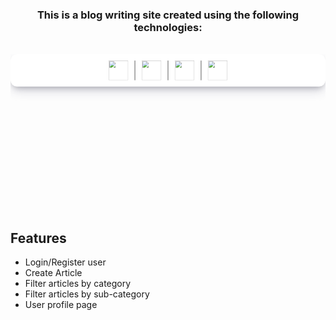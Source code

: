 <div align="center">

### **This is a blog writing site created using the following technologies:**

</div>
<br/>
<svg fill="none" viewBox="0 0 800 400"  width="800" height="400" xmlns="http://www.w3.org/2000/svg">
	<foreignObject width="100%" height="100%">
        <div xmlns="http://www.w3.org/1999/xhtml">
            <style>
                .container {
                    display: flex;
                    justify-content: center;
                    align-content: center;
                    gap: 1rem;
                    background-color: white;
                    padding: 1rem;
                    border-radius: 1rem;
                    box-shadow: rgba(50, 50, 93, 0.25) 0px 13px 27px -5px, rgba(0, 0, 0, 0.3) 0px 8px 16px -8px;
                }
            </style>
            <div class="container">
                <a href="https://nextjs.org/" target="_blank"> <img src="https://upload.wikimedia.org/wikipedia/commons/thumb/8/8e/Nextjs-logo.svg/1280px-Nextjs-logo.svg.png" height="50"/></a>
                <span style="border-right: 2px solid gray"></span>
                <a href="https://hasura.io/" target="_blank"> <img src="https://hasura.io/brand-assets/hasura-logo-primary-dark.png" height="50"/></a>
                <span style="border-right: 2px solid gray"></span>
                <a href="https://nhost.io/" target="_blank"> <img src="https://images.saasworthy.com/nhost_10768_logo_1604062381_jvtlr.svg"  height="50"/></a>
                <span style="border-right: 2px solid gray"></span>
                <a href="https://tailwindcss.com/" target="_blank"> <img src="https://upload.wikimedia.org/wikipedia/commons/thumb/d/d5/Tailwind_CSS_Logo.svg/2048px-Tailwind_CSS_Logo.svg.png" width="50" height="50"/></a>
            </div>
        </div>
    </foreignObject>
</svg>

<br/>

## Features

- Login/Register user
- Create Article
- Filter articles by category
- Filter articles by sub-category
- User profile page

